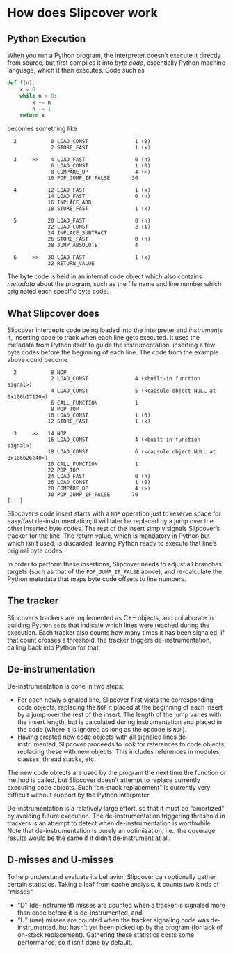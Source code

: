# How does Slipcover work

## Python Execution
When you run a Python program, the interpreter doesn’t execute it directly from source, but first compiles it into _byte code_, essentially Python machine language, which it then executes. Code such as
```python
def f(n):
    x = 0
    while n > 0:
        x += n
        n -= 1
    return x
```
becomes something like
```
  2           0 LOAD_CONST               1 (0)
              2 STORE_FAST               1 (x)

  3     >>    4 LOAD_FAST                0 (n)
              6 LOAD_CONST               1 (0)
              8 COMPARE_OP               4 (>)
             10 POP_JUMP_IF_FALSE       30

  4          12 LOAD_FAST                1 (x)
             14 LOAD_FAST                0 (n)
             16 INPLACE_ADD
             18 STORE_FAST               1 (x)

  5          20 LOAD_FAST                0 (n)
             22 LOAD_CONST               2 (1)
             24 INPLACE_SUBTRACT
             26 STORE_FAST               0 (n)
             28 JUMP_ABSOLUTE            4

  6     >>   30 LOAD_FAST                1 (x)
             32 RETURN_VALUE
```

The byte code is held in an internal code object which also contains _metadata_ about the program, such as the file name and line number which originated each specific byte code.

## What Slipcover does
Slipcover intercepts code being loaded into the interpreter and _instruments_ it, inserting code to track when each line gets executed.
It uses the metadata from Python itself to guide the instrumentation, inserting a few byte codes before the beginning of each line.
The code from the example above could become
```
  2           0 NOP
              2 LOAD_CONST               4 (<built-in function signal>)
              4 LOAD_CONST               5 (<capsule object NULL at 0x106b17120>)
              6 CALL_FUNCTION            1
              8 POP_TOP
             10 LOAD_CONST               1 (0)
             12 STORE_FAST               1 (x)

  3     >>   14 NOP
             16 LOAD_CONST               4 (<built-in function signal>)
             18 LOAD_CONST               6 (<capsule object NULL at 0x106b26e40>)
             20 CALL_FUNCTION            1
             22 POP_TOP
             24 LOAD_FAST                0 (n)
             26 LOAD_CONST               1 (0)
             28 COMPARE_OP               4 (>)
             30 POP_JUMP_IF_FALSE       70
[...]
```
Slipcover’s code insert starts with a `NOP` operation just to reserve space for easy/fast de-instrumentation; it will later be replaced by a jump over the other inserted byte codes.
The rest of the insert simply signals Slipcover’s tracker for the line. The return value, which is mandatory in Python but which isn’t used, is discarded, leaving Python ready to execute that line’s original byte codes.

In order to perform these insertions, Slipcover needs to adjust all branches'
targets (such as that of the `POP_JUMP_IF_FALSE` above), and re-calculate the
Python metadata that maps byte code offsets to line numbers.

## The tracker
Slipcover’s trackers are implemented as C++ objects, and collaborate in building Python `set`s that indicate which lines were reached during the execution.
Each tracker also counts how many times it has been signaled; if that count crosses a threshold, the tracker triggers de-instrumentation, calling back into Python for that.

## De-instrumentation
De-instrumentation is done in two steps:
- For each newly signaled line, Slipcover first visits the corresponding code objects, replacing the `NOP` it placed at the beginning of each insert by a jump over the rest of the insert. The length of the jump varies with the insert length, but is calculated during instrumentation and placed in the code (where it is ignored as long as the opcode is `NOP`).
- Having created new code objects with all signaled lines de-instrumented, Slipcover proceeds to look for references to code objects, replacing these with new objects. This includes references in modules, classes, thread stacks, etc.

The new code objects are used by the program the next time the function or method is called, but Slipcover doesn’t attempt to replace currently executing code objects. Such “on-stack replacement” is currently very difficult without support by the Python interpreter.

De-instrumentation is a relatively large effort, so that it must be “amortized” by avoiding future execution. The de-instrumentation triggering threshold in trackers is an attempt to detect when de-instrumentation is worthwhile. Note that de-instrumentation is purely an optimization, i.e., the coverage results would be the same if it didn’t de-instrument at all.

## D-misses and U-misses
To help understand evaluate its behavior, Slipcover can optionally gather certain statistics. Taking a leaf from cache analysis, it counts two kinds of “misses”:
- “D” (de-instrument) misses are counted when a tracker is signaled more than once before it is de-instrumented, and
- “U” (use) misses are counted when the tracker signaling code was de-instrumented, but hasn’t yet been picked up by the program (for lack of on-stack replacement).
Gathering these statistics costs some performance, so it isn’t done by default.
